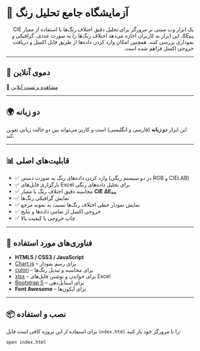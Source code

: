 # 🎨 آزمایشگاه جامع تحلیل رنگ

<p dir="rtl">
  یک ابزار وب مبتنی بر مرورگر برای تحلیل دقیق اختلاف رنگ‌ها با استفاده از معیار CIE ΔE₀₀. این ابزار به کاربران اجازه می‌دهد اختلاف رنگ‌ها را به صورت عددی، گرافیکی و نموداری بررسی کنند. همچنین امکان وارد کردن داده‌ها از طریق فایل اکسل و دریافت خروجی اکسل فراهم شده است.
</p>

---

## 🔗 دموی آنلاین
🔗 [مشاهده و تست آنلاین](https://khanepaz.github.io/Color-Analysis-Lab/ )

---

## 🌍 دو زبانه

این ابزار **دو زبانه** (فارسی و انگلیسی) است و کاربر می‌تواند بین دو حالت زبانی تعوین کند.

---

## 📊 قابلیت‌های اصلی

- ✅ وارد کردن داده‌های رنگ به صورت دستی (در دو سیستم رنگی RGB و CIELAB)
- ✅ بارگزاری فایل‌های Excel برای تحلیل داده‌های رنگی
- ✅ محاسبه دقیق اختلاف رنگ با معیار **CIE ΔE₀₀**
- ✅ نمایش گرافیکی رنگ‌ها
- ✅ نمایش نمودار خطی اختلاف رنگ‌ها نسبت به نمونه مرجع
- ✅ خروجی اکسل از تمامی داده‌ها و نتایج
- ✅ چاپ خروجی با کیفیت بالا

---

## 🧰 فناوری‌های مورد استفاده

- **HTML5 / CSS3 / JavaScript**
- [Chart.js](https://www.chartjs.org/ ) – برای رسم نمودار
- [culori](https://culorijs.com/ ) – برای محاسبه و تبدیل رنگ‌ها
- [xlsx](https://sheetjs.com/ ) – برای خواندن و نوشتن فایل‌های Excel
- [Bootstrap 5](https://getbootstrap.com/ ) – برای استایل‌دهی
- **Font Awesome** – برای آیکون‌ها

---

## 📦 نصب و استفاده

برای استفاده از این پروژه کافی است فایل `index.html` را با مرورگر خود باز کنید:

```bash
open index.html
